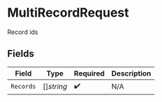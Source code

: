 # MultiRecordRequest

Record ids


## Fields

| Field              | Type               | Required           | Description        |
| ------------------ | ------------------ | ------------------ | ------------------ |
| `Records`          | []*string*         | :heavy_check_mark: | N/A                |